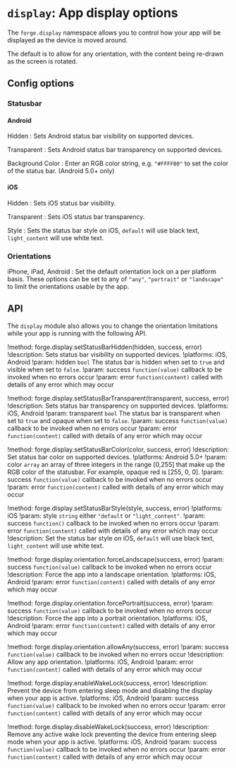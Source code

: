 ``display``: App display options
================================

The ``forge.display`` namespace allows you to control how your app will be displayed as the device is moved
around.

The default is to allow for any orientation, with the content being re-drawn as the screen is rotated.

## Config options

### Statusbar

#### Android

Hidden
:   Sets Android status bar visibility on supported devices.

Transparent
:   Sets Android status bar transparency on supported devices.

Background Color
:   Enter an RGB color string, e.g. `"#FFFF00"` to set the color of the status bar. (Android 5.0+ only)

#### iOS

Hidden
:   Sets iOS status bar visibility.

Transparent
:   Sets iOS status bar transparency.

Style
:  Sets the status bar style on iOS, `default` will use black text, `light_content` will use white text.


### Orientations

iPhone, iPad, Android
:	Set the default orientation lock on a per platform basis.
    These options can be set to any of `"any"`, `"portrait"` or `"landscape"` to limit the orientations usable by the app.


## API

The ``display`` module also allows you to change the orientation
limitations while your app is running with the following API.

!method: forge.display.setStatusBarHidden(hidden, success, error)
!description: Sets status bar visibility on supported devices.
!platforms: iOS, Android
!param: hidden `bool` The status bar is hidden when set to `true` and visible when set to `false`.
!param: success `function(value)` callback to be invoked when no errors occur
!param: error `function(content)` called with details of any error which may occur

!method: forge.display.setStatusBarTransparent(transparent, success, error)
!description: Sets status bar transparency on supported devices.
!platforms: iOS, Android
!param: transparent `bool` The status bar is transparent when set to `true` and opaque when set to `false`.
!param: success `function(value)` callback to be invoked when no errors occur
!param: error `function(content)` called with details of any error which may occur

!method: forge.display.setStatusBarColor(color, success, error)
!description: Set status bar color on supported devices.
!platforms: Android 5.0+
!param: color `array` an array of three integers in the range [0,255] that make up the RGB color of the statusbar. For example, opaque red is [255, 0, 0].
!param: success `function(value)` callback to be invoked when no errors occur
!param: error `function(content)` called with details of any error which may occur

!method: forge.display.setStatusBarStyle(style, success, error)
!platforms: iOS
!param: style `string` either ``"default`` or ``"light_content"``.
!param: success `function()` callback to be invoked when no errors occur
!param: error `function(content)` called with details of any error which may occur
!description: Set the status bar style on iOS, `default` will use black text, `light_content` will use white text.

!method: forge.display.orientation.forceLandscape(success, error)
!param: success `function(value)` callback to be invoked when no errors occur
!description: Force the app into a landscape orientation.
!platforms: iOS, Android
!param: error `function(content)` called with details of any error which may occur

!method: forge.display.orientation.forcePortrait(success, error)
!param: success `function(value)` callback to be invoked when no errors occur
!description: Force the app into a portrait orientation.
!platforms: iOS, Android
!param: error `function(content)` called with details of any error which may occur

!method: forge.display.orientation.allowAny(success, error)
!param: success `function(value)` callback to be invoked when no errors occur
!description: Allow any app orientation.
!platforms: iOS, Android
!param: error `function(content)` called with details of any error which may occur

!method: forge.display.enableWakeLock(success, error)
!description: Prevent the device from entering sleep mode and disabling the display when your app is active.
!platforms: iOS, Android
!param: success `function(value)` callback to be invoked when no errors occur
!param: error `function(content)` called with details of any error which may occur

!method: forge.display.disableWakeLock(success, error)
!description: Remove any active wake lock preventing the device from entering sleep mode when your app is active.
!platforms: iOS, Android
!param: success `function(value)` callback to be invoked when no errors occur
!param: error `function(content)` called with details of any error which may occur
